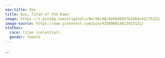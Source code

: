 ```yaml
---
nav-title: Eos
title: Eos, Titan of the Dawn
image: https://i.pinimg.com/originals/0e/96/d0/0e96d095fb106dc42175321a11c27446.png
image-source: https://www.pinterest.com/pin/435090014013425121/
statbox:
  race: titan (celestial)
  gender: female
---
```


...

